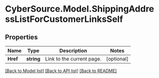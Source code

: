 # CyberSource.Model.ShippingAddressListForCustomerLinksSelf
## Properties

Name | Type | Description | Notes
------------ | ------------- | ------------- | -------------
**Href** | **string** | Link to the current page.  | [optional] 

[[Back to Model list]](../README.md#documentation-for-models) [[Back to API list]](../README.md#documentation-for-api-endpoints) [[Back to README]](../README.md)

